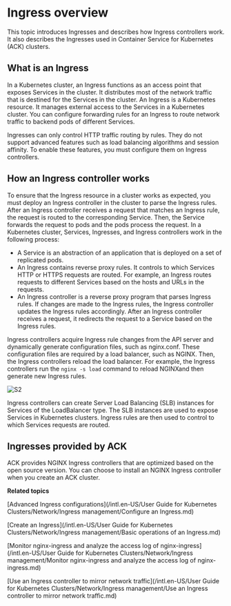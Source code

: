 # Ingress overview

This topic introduces Ingresses and describes how Ingress controllers work. It also describes the Ingresses used in Container Service for Kubernetes \(ACK\) clusters.

## What is an Ingress

In a Kubernetes cluster, an Ingress functions as an access point that exposes Services in the cluster. It distributes most of the network traffic that is destined for the Services in the cluster. An Ingress is a Kubernetes resource. It manages external access to the Services in a Kubernetes cluster. You can configure forwarding rules for an Ingress to route network traffic to backend pods of different Services.

Ingresses can only control HTTP traffic routing by rules. They do not support advanced features such as load balancing algorithms and session affinity. To enable these features, you must configure them on Ingress controllers.

## How an Ingress controller works

To ensure that the Ingress resource in a cluster works as expected, you must deploy an Ingress controller in the cluster to parse the Ingress rules. After an Ingress controller receives a request that matches an Ingress rule, the request is routed to the corresponding Service. Then, the Service forwards the request to pods and the pods process the request. In a Kubernetes cluster, Services, Ingresses, and Ingress controllers work in the following process:

-   A Service is an abstraction of an application that is deployed on a set of replicated pods.
-   An Ingress contains reverse proxy rules. It controls to which Services HTTP or HTTPS requests are routed. For example, an Ingress routes requests to different Services based on the hosts and URLs in the requests.
-   An Ingress controller is a reverse proxy program that parses Ingress rules. If changes are made to the Ingress rules, the Ingress controller updates the Ingress rules accordingly. After an Ingress controller receives a request, it redirects the request to a Service based on the Ingress rules.

Ingress controllers acquire Ingress rule changes from the API server and dynamically generate configuration files, such as nginx.conf. These configuration files are required by a load balancer, such as NGINX. Then, the Ingress controllers reload the load balancer. For example, the Ingress controllers run the `nginx -s load` command to reload NGINXand then generate new Ingress rules.

![S2](https://static-aliyun-doc.oss-accelerate.aliyuncs.com/assets/img/en-US/5673888161/p241496.png)

Ingress controllers can create Server Load Balancing \(SLB\) instances for Services of the LoadBalancer type. The SLB instances are used to expose Services in Kubernetes clusters. Ingress rules are then used to control to which Services requests are routed.

## Ingresses provided by ACK

ACK provides NGINX Ingress controllers that are optimized based on the open source version. You can choose to install an NGINX Ingress controller when you create an ACK cluster.

**Related topics**  


[Advanced Ingress configurations](/intl.en-US/User Guide for Kubernetes Clusters/Network/Ingress management/Configure an Ingress.md)

[Create an Ingress](/intl.en-US/User Guide for Kubernetes Clusters/Network/Ingress management/Basic operations of an Ingress.md)

[Monitor nginx-ingress and analyze the access log of nginx-ingress](/intl.en-US/User Guide for Kubernetes Clusters/Network/Ingress management/Monitor nginx-ingress and analyze the access log of nginx-ingress.md)

[Use an Ingress controller to mirror network traffic](/intl.en-US/User Guide for Kubernetes Clusters/Network/Ingress management/Use an Ingress controller to mirror network traffic.md)

